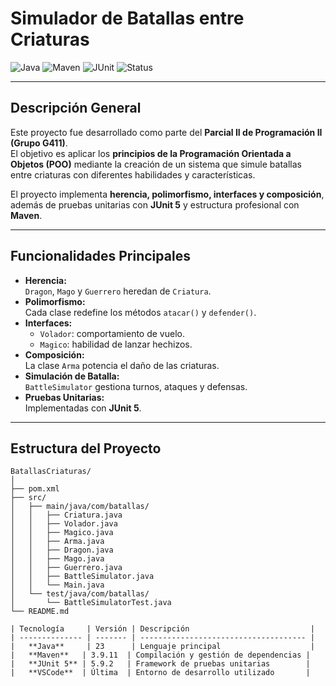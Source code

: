# Simulador de Batallas entre Criaturas  
![Java](https://img.shields.io/badge/Java-23-red?logo=java&logoColor=white)
![Maven](https://img.shields.io/badge/Maven-3.9.11-blue?logo=apachemaven)
![JUnit](https://img.shields.io/badge/JUnit-5.9.2-green?logo=junit5)
![Status](https://img.shields.io/badge/Build-Success-brightgreen)

---

## Descripción General  
Este proyecto fue desarrollado como parte del **Parcial II de Programación II (Grupo G411)**.  
El objetivo es aplicar los **principios de la Programación Orientada a Objetos (POO)** mediante la creación de un sistema que simule batallas entre criaturas con diferentes habilidades y características.  

El proyecto implementa **herencia, polimorfismo, interfaces y composición**, además de pruebas unitarias con **JUnit 5** y estructura profesional con **Maven**.

---

## Funcionalidades Principales  
- **Herencia:**  
  `Dragon`, `Mago` y `Guerrero` heredan de `Criatura`.  
- **Polimorfismo:**  
  Cada clase redefine los métodos `atacar()` y `defender()`.  
- **Interfaces:**  
  - `Volador`: comportamiento de vuelo.  
  - `Magico`: habilidad de lanzar hechizos.  
- **Composición:**  
  La clase `Arma` potencia el daño de las criaturas.  
- **Simulación de Batalla:**  
  `BattleSimulator` gestiona turnos, ataques y defensas.  
- **Pruebas Unitarias:**  
  Implementadas con **JUnit 5**.

---

## Estructura del Proyecto
```plaintext
BatallasCriaturas/
│
├── pom.xml
├── src/
│   ├── main/java/com/batallas/
│   │   ├── Criatura.java
│   │   ├── Volador.java
│   │   ├── Magico.java
│   │   ├── Arma.java
│   │   ├── Dragon.java
│   │   ├── Mago.java
│   │   ├── Guerrero.java
│   │   ├── BattleSimulator.java
│   │   └── Main.java
│   └── test/java/com/batallas/
│       └── BattleSimulatorTest.java
└── README.md

| Tecnología     | Versión | Descripción                           |
| -------------- | ------- | ------------------------------------- |
|   **Java**     | 23      | Lenguaje principal                    |
|   **Maven**   | 3.9.11  | Compilación y gestión de dependencias |
|   **JUnit 5** | 5.9.2   | Framework de pruebas unitarias        |
|   **VSCode**  | Última  | Entorno de desarrollo utilizado       |
